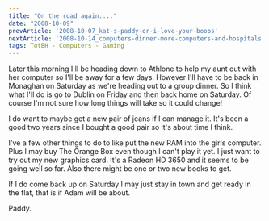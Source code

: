 ```yaml
---
title: "On the road again...."
date: "2008-10-09"
prevArticle: '2008-10-07_kat-s-paddy-or-i-love-your-boobs'
nextArticle: '2008-10-14_computers-dinner-more-computers-and-hospitals'
tags: TotBH - Computers - Gaming
---
```

Later this morning I'll be heading down to Athlone to help my aunt out with her computer so I'll be away for a few days. However I'll have to be back in Monaghan on Saturday as we're heading out to a group dinner. So I think what I'll do is go to Dublin on Friday and then back home on Saturday. Of course I'm not sure how long things will take so it could change!

I do want to maybe get a new pair of jeans if I can manage it. It's been a good two years since I bought a good pair so it's about time I think.

I've a few other things to do to like put the new RAM into the girls computer. Plus I may buy The Orange Box even though I can't play it yet. I just want to try out my new graphics card. It's a Radeon HD 3650 and it seems to be going well so far. Also there might be one or two new books to get.

If I do come back up on Saturday I may just stay in town and get ready in the flat, that is if Adam will be about.

Paddy.